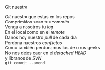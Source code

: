 Git nuestro
<p><em>Git</em> nuestro que estas en los repos <br/>
Comprimidos sean tus <em>commits</em><br />
Venga a nosotros tu <em>log</em><br />
En el local como en el <em>remote</em><br />
Danos hoy nuestro <em>pull</em> de cada día<br/>
Perdona nuestros <em>conflictos</em><br />
Como también perdonamos los de otros geeks<br />
No nos dejes caer en el <em>detached HEAD</em><br />
y líbranos de <em>SVN</em><br />
<code>git commit --amend</code></p>
